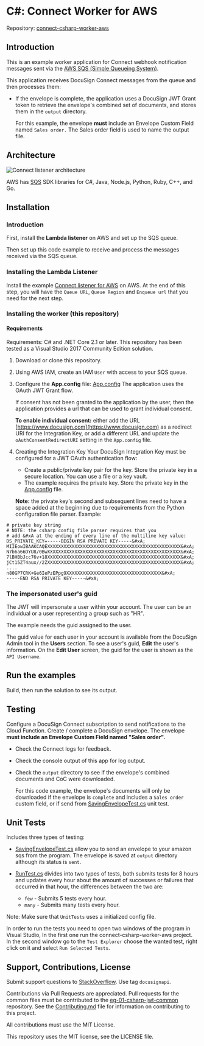 # C#: Connect Worker for AWS

Repository: [connect-csharp-worker-aws](https://github.docusignhq.com/chen-ostrovski/connect-csharp-worker-aws)

## Introduction

This is an example worker application for
Connect webhook notification messages sent
via the [AWS SQS (Simple Queueing System)](https://aws.amazon.com/sqs/).

This application receives DocuSign Connect
messages from the queue and then processes them:

* If the envelope is complete, the application
  uses a DocuSign JWT Grant token to retrieve
  the envelope's combined set of documents,
  and stores them in the `output` directory.
  
   For this example, the envelope **must** 
   include an Envelope Custom Field
   named `Sales order.` The Sales order field is used
   to name the output file.

## Architecture

![Connect listener architecture](connect-csharp-worker-aws/common/Resources/connect_listener_architecture.png)

AWS has [SQS](https://aws.amazon.com/tools/)
SDK libraries for C#, Java, Node.js, Python, Ruby, C++, and Go. 

## Installation

### Introduction
First, install the **Lambda listener** on AWS and set up the SQS queue.

Then set up this code example to receive and process the messages
received via the SQS queue.

### Installing the Lambda Listener

Install the example 
   [Connect listener for AWS](https://github.com/docusign/connect-node-listener-aws)
   on AWS.
   At the end of this step, you will have the
   `Queue URL`, `Queue Region` and `Enqueue url` that you need for the next step.

### Installing the worker (this repository)

#### Requirements
Requirements: C# and .NET Core 2.1 or later.
This repository has been tested as a Visual Studio 2017
Community Edition solution.

1. Download or clone this repository.

1. Using AWS IAM, create an IAM `User` with access to your SQS queue.

1. Configure the **App.config** file: [App.config](connect-csharp-worker-aws/App.config)
    The application uses the OAuth JWT Grant flow.

    If consent has not been granted to the application by
    the user, then the application provides a url
    that can be used to grant individual consent.

    **To enable individual consent:** either
    add the URL [https://www.docusign.com](https://www.docusign.com) as a redirect URI
    for the Integration Key, or add a different URL and
    update the `oAuthConsentRedirectURI` setting
    in the `App.config` file.

1.  Creating the Integration Key
    Your DocuSign Integration Key must be configured for a JWT OAuth authentication flow:
    * Create a public/private key pair for the key. Store the private key
    in a secure location. You can use a file or a key vault.
    * The example requires the private key. Store the private key in the
    [App.config](connect-csharp-worker-aws/App.config) file.
  
    **Note:** the private key's second and subsequent
    lines need to have a space added at the beginning due
    to requirements from the Python configuration file
    parser. Example:

````
# private key string
# NOTE: the csharp config file parser requires that you 
# add &#xA at the ending of every line of the multiline key value:  
DS_PRIVATE_KEY=-----BEGIN RSA PRIVATE KEY-----&#xA;
MIIEowIBAAKCAQEXXXXXXXXXXXXXXXXXXXXXXXXXXXXXXXXXXXXXXXXXXXXXXXXX&#xA;
N7b6a66DYU8/0BwXXXXXXXXXXXXXXXXXXXXXXXXXXXXXXXXXXXXXXXXXXXXXXXXX&#xA;
7lBHBbJcc76v+18XXXXXXXXXXXXXXXXXXXXXXXXXXXXXXXXXXXXXXXXXXXXXXXXX&#xA;
jCt15ZT4aux//2ZXXXXXXXXXXXXXXXXXXXXXXXXXXXXXXXXXXXXXXXXXXXXXXXXX&#xA;
....
n80GP7CRK+Ge6IePzEPpg9XXXXXXXXXXXXXXXXXXXXXXXXXXXXXXXXXXX&#xA;
-----END RSA PRIVATE KEY-----&#xA;
````  

### The impersonated user's guid
The JWT will impersonate a user within your account. The user can be
an individual or a user representing a group such as "HR".

The example needs the guid assigned to the user.

The guid value for each user in your account is available from
the DocuSign Admin tool in the **Users** section.
To see a user's guid, **Edit** the user's information.
On the **Edit User** screen, the guid for the user is shown as
the `API Username`.

## Run the examples

Build, then run the solution to see its output.

## Testing
Configure a DocuSign Connect subscription to send notifications to
the Cloud Function. Create / complete a DocuSign envelope.
The envelope **must include an Envelope Custom Field named "Sales order".**

* Check the Connect logs for feedback.
* Check the console output of this app for log output.
* Check the `output` directory to see if the envelope's
  combined documents and CoC were downloaded.

  For this code example, the 
  envelope's documents will only be downloaded if
  the envelope is `complete` and includes a 
  `Sales order` custom field, or if send from [SavingEnvelopeTest.cs](UnitTests/SavingEnvelopeTest.cs) unit test.

## Unit Tests
Includes three types of testing:
* [SavingEnvelopeTest.cs](UnitTests/SavingEnvelopeTest.cs) allow you to send an envelope to your amazon sqs from the program. The envelope is saved at `output` directory although its status is `sent`.

* [RunTest.cs](UnitTests/RunTest.cs) divides into two types of tests, both submits tests for 8 hours and updates every hour about the amount of successes or failures that occurred in that hour, the differences between the two are:
    * `few` - Submits 5 tests every hour.
    * `many` - Submits many tests every hour.

Note: Make sure that `UnitTests` uses a initialized config file.

In order to run the tests you need to open two windows of the program in Visual Studio, In the first one run the connect-csharp-worker-aws project. In the second window go to the `Test Explorer` choose the wanted test, right click on it and select `Run Selected Tests`.



## Support, Contributions, License

Submit support questions to [StackOverflow](https://stackoverflow.com). Use tag `docusignapi`.

Contributions via Pull Requests are appreciated. Pull requests for the common
files must be contributed to the 
[eg-01-csharp-jwt-common](https://github.com/docusign/eg-01-csharp-jwt-common)
repository.
See the [Contributing.md](https://github.com/docusign/eg-01-csharp-jwt-common/blob/master/docs/Contributing.md/)
file for information on contributing to this project.

All contributions must use the MIT License.

This repository uses the MIT license, see the
LICENSE file.
